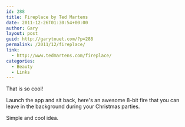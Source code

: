 ```yaml
---
id: 288
title: Fireplace by Ted Martens
date: 2011-12-26T01:30:54+00:00
author: Gary
layout: post
guid: http://garytouet.com/?p=288
permalink: /2011/12/fireplace/
link:
  - http://www.tedmartens.com/fireplace/
categories:
  - Beauty
  - Links
---
```


That is so cool!

Launch the app and sit back, here's an awesome 8-bit fire that you can leave in the background during your Christmas parties.

Simple and cool idea.
